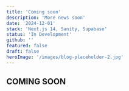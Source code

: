 ```yaml
---
title: 'Coming soon'
description: 'More news soon'
date: '2024-12-01'
stack: 'Next.js 14, Sanity, Supabase'
status: 'In Development'
github: ''
featured: false
draft: false
heroImage: '/images/blog-placeholder-2.jpg'
---
```


## COMING SOON